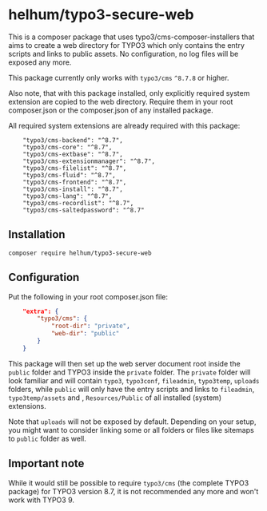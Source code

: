 # helhum/typo3-secure-web

This is a composer package that uses typo3/cms-composer-installers
that aims to create a web directory for TYPO3 which only contains the entry scripts
and links to public assets. No configuration, no log files will be exposed any more.

This package currently only works with `typo3/cms` `^8.7.8` or higher.

Also note, that with this package installed, only explicitly required system extension
are copied to the web directory. Require them in your root composer.json or the composer.json
of any installed package.

All required system extensions are already required with this package:

```
    "typo3/cms-backend": "^8.7",
    "typo3/cms-core": "^8.7",
    "typo3/cms-extbase": "^8.7",
    "typo3/cms-extensionmanager": "^8.7",
    "typo3/cms-filelist": "^8.7",
    "typo3/cms-fluid": "^8.7",
    "typo3/cms-frontend": "^8.7",
    "typo3/cms-install": "^8.7",
    "typo3/cms-lang": "^8.7",
    "typo3/cms-recordlist": "^8.7",
    "typo3/cms-saltedpassword": "^8.7"
```

## Installation

`composer require helhum/typo3-secure-web`

## Configuration

Put the following in your root composer.json file:

```json
    "extra": {
        "typo3/cms": {
            "root-dir": "private",
            "web-dir": "public"
        }
    }
```

This package will then set up the web server document root inside the `public` folder
and TYPO3 inside the `private` folder. The `private` folder will look familiar and will contain
`typo3`, `typo3conf`, `fileadmin`, `typo3temp`, `uploads` folders, while `public` will only have
the entry scripts and links to `fileadmin`, `typo3temp/assets` and , `Resources/Public` of
all installed (system) extensions.

Note that `uploads` will not be exposed by default. Depending on your setup,
you might want to consider linking some or all folders or files like sitemaps
to `public` folder as well.

## Important note

While it would still be possible to require `typo3/cms` (the complete TYPO3 package) for TYPO3 version
8.7, it is not recommended any more and won't work with TYPO3 9.
